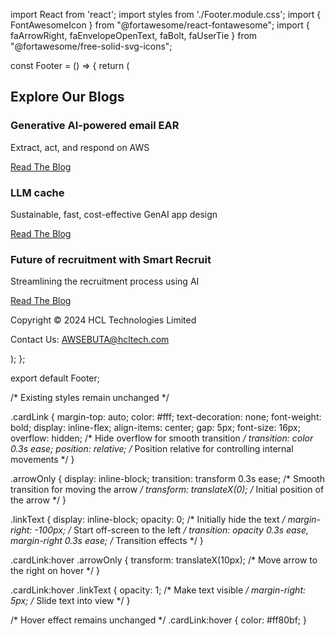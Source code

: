 import React from 'react';
import styles from './Footer.module.css';
import { FontAwesomeIcon } from "@fortawesome/react-fontawesome";
import { faArrowRight, faEnvelopeOpenText, faBolt, faUserTie } from "@fortawesome/free-solid-svg-icons";

const Footer = () => {
  return (
    <footer className={styles.footer}>
      <div className={styles.footerHeadingContainer}>
        <h2 className={styles.footerHeading}>Explore Our Blogs</h2>
      </div>
      <div className={styles.cardContainer}>
        <div className={styles.card}>
          <div className={styles.iconContainer}>
            <FontAwesomeIcon icon={faEnvelopeOpenText} className={styles.cardIcon} />
          </div>
          <h3 className={styles.cardTitle}>Generative AI-powered email EAR</h3>
          <p className={styles.cardDescription}>Extract, act, and respond on AWS</p>
          <a href="https://www.hcltech.com/blogs/generative-ai-powered-email-ear-on-aws" target="_blank" rel="noopener noreferrer" className={styles.cardLink}>
            <span className={styles.linkText}>Read The Blog</span>
            <span className={styles.arrowOnly}>
              <FontAwesomeIcon icon={faArrowRight} />
            </span>
          </a>
        </div>
        <div className={styles.card}>
          <div className={styles.iconContainer}>
            <FontAwesomeIcon icon={faBolt} className={styles.cardIcon} />
          </div>
          <h3 className={styles.cardTitle}>LLM cache</h3>
          <p className={styles.cardDescription}>Sustainable, fast, cost-effective GenAI app design</p>
          <a href="https://www.hcltech.com/blogs/llm-cache-sustainable-fast-cost-effective-genai-app-design" target="_blank" rel="noopener noreferrer" className={styles.cardLink}>
            <span className={styles.linkText}>Read The Blog</span>
            <span className={styles.arrowOnly}>
              <FontAwesomeIcon icon={faArrowRight} />
            </span>
          </a>
        </div>
        <div className={styles.card}>
          <div className={styles.iconContainer}>
            <FontAwesomeIcon icon={faUserTie} className={styles.cardIcon} />
          </div>
          <h3 className={styles.cardTitle}>Future of recruitment with Smart Recruit</h3>
          <p className={styles.cardDescription}>Streamlining the recruitment process using AI</p>
          <a href="https://www.hcltech.com/blogs/unlocking-the-future-of-recruitment-with-smartrecruit" target="_blank" rel="noopener noreferrer" className={styles.cardLink}>
            <span className={styles.linkText}>Read The Blog</span>
            <span className={styles.arrowOnly}>
              <FontAwesomeIcon icon={faArrowRight} />
            </span>
          </a>
        </div>
      </div>
      <div className={styles.footerInfo}>
        <p>Copyright © 2024 HCL Technologies Limited</p>
        <p>Contact Us: AWSEBUTA@hcltech.com</p>
      </div>
    </footer>
  );
};

export default Footer;



/* Existing styles remain unchanged */

.cardLink {
  margin-top: auto;
  color: #fff;
  text-decoration: none;
  font-weight: bold;
  display: inline-flex;
  align-items: center;
  gap: 5px;
  font-size: 16px;
  overflow: hidden; /* Hide overflow for smooth transition */
  transition: color 0.3s ease;
  position: relative; /* Position relative for controlling internal movements */
}

.arrowOnly {
  display: inline-block;
  transition: transform 0.3s ease; /* Smooth transition for moving the arrow */
  transform: translateX(0); /* Initial position of the arrow */
}

.linkText {
  display: inline-block;
  opacity: 0; /* Initially hide the text */
  margin-right: -100px; /* Start off-screen to the left */
  transition: opacity 0.3s ease, margin-right 0.3s ease; /* Transition effects */
}

.cardLink:hover .arrowOnly {
  transform: translateX(10px); /* Move arrow to the right on hover */
}

.cardLink:hover .linkText {
  opacity: 1; /* Make text visible */
  margin-right: 5px; /* Slide text into view */
}

/* Hover effect remains unchanged */
.cardLink:hover {
  color: #ff80bf;
}

